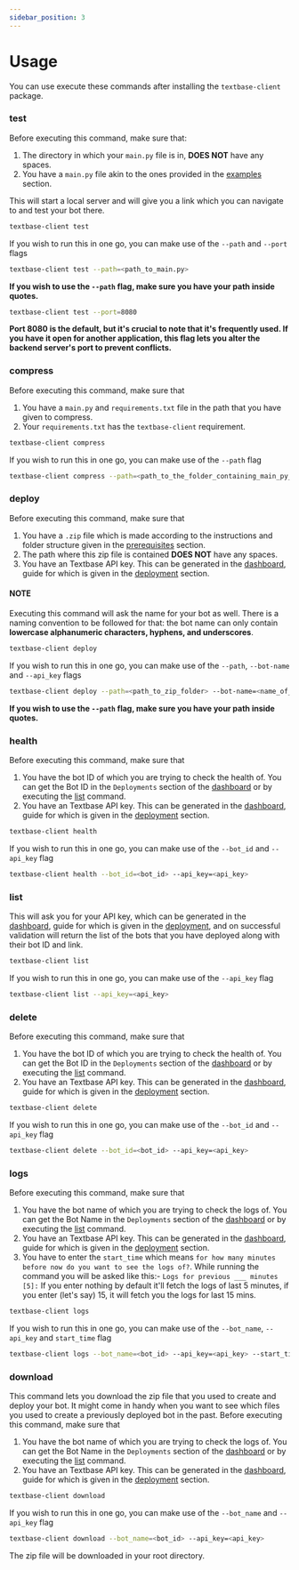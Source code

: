 ```yaml
---
sidebar_position: 3
---
```


# Usage
You can use execute these commands after installing the `textbase-client` package.

### test
Before executing this command, make sure that:
1. The directory in which your `main.py` file is in, **DOES NOT** have any spaces.
2. You have a `main.py` file akin to the ones provided in the [examples](./category/examples) section.

This will start a local server and will give you a link which you can navigate to and test your bot there.
```bash
textbase-client test
```
If you wish to run this in one go, you can make use of the `--path` and `--port` flags
```bash
textbase-client test --path=<path_to_main.py>
```
**If you wish to use the `--path` flag, make sure you have your path inside quotes.**

```bash
textbase-client test --port=8080
```
**Port 8080 is the default, but it's crucial to note that it's frequently used. If you have it open for another application, this flag lets you alter the backend server's port to prevent conflicts.**

### compress
Before executing this command, make sure that
1. You have a `main.py` and `requirements.txt` file in the path that you have given to compress.
2. Your `requirements.txt` has the `textbase-client` requirement.
```bash
textbase-client compress
```
If you wish to run this in one go, you can make use of the `--path` flag
```bash
textbase-client compress --path=<path_to_the_folder_containing_main_py_and_requirements_txt>
```

### deploy
Before executing this command, make sure that
1. You have a `.zip` file which is made according to the instructions and folder structure given in the
[prerequisites](./deployment/prerequisites.md) section.
2. The path where this zip file is contained **DOES NOT** have any spaces.
3. You have an Textbase API key. This can be generated in the [dashboard](https://textbase-dashboard-nextjs.vercel.app/), guide for which is given in the [deployment](./deployment/deploy-from-cli.md#api-key-generation) section.

#### NOTE
Executing this command will ask the name for your bot as well. There is a naming convention to be followed for that: the bot name can only contain **lowercase alphanumeric characters, hyphens, and underscores**.
```bash
textbase-client deploy
```
If you wish to run this in one go, you can make use of the `--path`, `--bot-name` and `--api_key` flags
```bash
textbase-client deploy --path=<path_to_zip_folder> --bot-name=<name_of_your_bot> --api_key=<api_key>
```
**If you wish to use the `--path` flag, make sure you have your path inside quotes.**

### health
Before executing this command, make sure that
1. You have the bot ID of which you are trying to check the health of. You can get the Bot ID in the `Deployments` section of the [dashboard](https://textbase-dashboard-nextjs.vercel.app/) or by executing the [list](#list) command.
2. You have an Textbase API key. This can be generated in the [dashboard](https://textbase-dashboard-nextjs.vercel.app/), guide for which is given in the [deployment](./deployment/deploy-from-cli.md#api-key-generation) section.
```bash
textbase-client health
```
If you wish to run this in one go, you can make use of the `--bot_id` and `--api_key` flag
```bash
textbase-client health --bot_id=<bot_id> --api_key=<api_key>
```

### list
This will ask you for your API key, which can be generated in the [dashboard](https://textbase-dashboard-nextjs.vercel.app/), guide for which is given in the [deployment](./deployment/deploy-from-cli.md#api-key-generation), and on successful validation will return the list of the bots that you have deployed along with their bot ID and link.
```bash
textbase-client list
```
If you wish to run this in one go, you can make use of the `--api_key` flag
```bash
textbase-client list --api_key=<api_key>
```

### delete
Before executing this command, make sure that
1. You have the bot ID of which you are trying to check the health of. You can get the Bot ID in the `Deployments` section of the [dashboard](https://textbase-dashboard-nextjs.vercel.app/) or by executing the [list](#list) command.
2. You have an Textbase API key. This can be generated in the [dashboard](https://textbase-dashboard-nextjs.vercel.app/), guide for which is given in the [deployment](./deployment/deploy-from-cli.md#api-key-generation) section.
```bash
textbase-client delete
```
If you wish to run this in one go, you can make use of the `--bot_id` and `--api_key` flag
```bash
textbase-client delete --bot_id=<bot_id> --api_key=<api_key>
```

### logs
Before executing this command, make sure that
1. You have the bot name of which you are trying to check the logs of. You can get the Bot Name in the `Deployments` section of the [dashboard](https://www.textbase.ai/deployment) or by executing the [list](#list) command.
2. You have an Textbase API key. This can be generated in the [dashboard](https://textbase.ai/), guide for which is given in the [deployment](./deployment/deploy-from-cli.md#api-key-generation) section.
3. You have to enter the `start_time` which means `for how many minutes before now do you want to see the logs of?`. While running the command you will be asked like this:-
`Logs for previous ___ minutes [5]:` If you enter nothing by default it'll fetch the logs of last 5 minutes, if you enter (let's say) 15, it will fetch you the logs for last 15 mins.
```bash
textbase-client logs
```
If you wish to run this in one go, you can make use of the `--bot_name`, `--api_key` and `start_time` flag
```bash
textbase-client logs --bot_name=<bot_id> --api_key=<api_key> --start_time="how many mins in the past do you want to see the logs of"
```

### download
This command lets you download the zip file that you used to create and deploy your bot. It might come in handy when you want to see which files you used to create a previously deployed bot in the past.
Before executing this command, make sure that
1. You have the bot name of which you are trying to check the logs of. You can get the Bot Name in the `Deployments` section of the [dashboard](https://www.textbase.ai/deployment) or by executing the [list](#list) command.
2. You have an Textbase API key. This can be generated in the [dashboard](https://textbase.ai/), guide for which is given in the [deployment](./deployment/deploy-from-cli.md#api-key-generation) section.
```bash
textbase-client download
```
If you wish to run this in one go, you can make use of the `--bot_name` and `--api_key` flag
```bash
textbase-client download --bot_name=<bot_id> --api_key=<api_key> 
```
The zip file will be downloaded in your root directory.